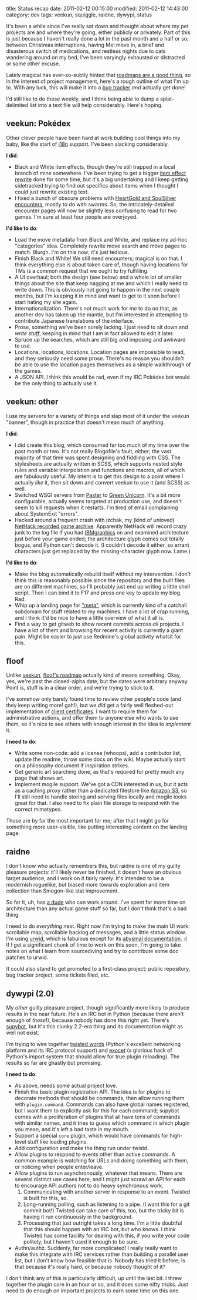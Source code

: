 title: Status recap
date: 2011-02-12 00:15:00
modified: 2011-02-12 14:43:00
category: dev
tags: veekun, squiggle, raidne, dywypi, status

It's been a while since I've really sat down and thought about where my pet projects are and where they're going, either publicly or privately.  Part of this is just because I haven't really done a lot in the past month and a half or so; between Christmas interruptions, having Mel move in, a brief and disasterous switch of medications, and restless nights due to cats wandering around on my bed, I've been varyingly exhausted or distracted or some other excuse.

Lately magical has ever-so-subtly hinted that [roadmaps are a good thing][roadmapping], so in the interest of project management, here's a rough outline of what I'm up to.  With any luck, this will make it into a [bug tracker][redmine] _and_ actually get done!

I'd still like to do these weekly, and I think being able to dump a splat-delimited list into a text file will help considerably.  Here's hoping.

<!-- more -->

## veekun: Pokédex

Other clever people have been hard at work building cool things into my baby, like the start of [i18n][veekun i18n] support.  I've been slacking considerably.

**I did**:

* Black and White item effects, though they're still trapped in a local branch of mine somewhere.  I've been trying to get a bigger [item effect rewrite][veekun item rewrite] done for some time, but it's a big undertaking and I keep getting sidetracked trying to find out specifics about items when I thought I could just rewrite existing text.
* I fixed a bunch of obscure problems with [HeartGold and SoulSilver encounters][veekun hgss encounters], mostly to do with swarms.  So, the intricately-detailed encounter pages will now be slightly less confusing to read for two games.  I'm sure at least four people are overjoyed.

**I'd like to do**:

* Load the move metadata from Black and White, and replace my ad-hoc "categories" idea.  Completely rewrite move search and move pages to match.  Blurgh.  I'm on this now; it's just tedious.
* Finish Black and White!  We still need encounters; magical is on that.  I think everything else is about taken care of, though having locations for TMs is a common request that we ought to try fulfilling.
* A UI overhaul; both the design (see below) and a whole lot of smaller things about the site that keep nagging at me and which I really need to write down.  This is obviously not going to happen in the next couple months, but I'm keeping it in mind and want to get to it soon before I start hating my site again.
* Internationalization.  There's not much work for _me_ to do on that, as another dev has taken up the mantle, but I'm interested in attempting to contribute Japanese translations of the interface.
* Prose, something we've been sorely lacking.  I just need to sit down and _write stuff_, keeping in mind that I am in fact allowed to edit it later.
* Spruce up the searches, which are still big and imposing and awkward to use.
* Locations, locations, locations.  Location pages are impossible to read, and they seriously need some prose.  There's no reason you shouldn't be able to use the location pages themselves as a simple walkthrough of the games.
* A JSON API.  I think this would be rad, even if my IRC Pokédex bot would be the only thing to actually use it.


## veekun: other

I use my servers for a variety of things and slap most of it under the veekun "banner", though in practice that doesn't mean much of anything.

**I did**:

* I did create this blog, which consumed far too much of my time over the past month or two.  It's not really Blogofile's fault, either; the vast majority of that time was spent designing and fiddling with CSS.  The stylesheets are actually written in SCSS, which supports nested style rules and variable interpolation and functions and macros, all of which are fabulously useful.  My intent is to get this design to a point where I actually _like_ it, then sit down and convert veekun to use it (and SCSS) as well.
* Switched WSGI servers from [Paster][paster] to [Green Unicorn][gunicorn].  It's a bit more configurable, actually seems targeted at production use, and doesn't seem to kill requests when it restarts.  I'm tired of email complaining about SystemExit "errors".
* Hacked around a frequent crash with izchak, my (kind of unloved) [NetHack recorded game archive][izchak].  Apparently NetHack will record crazy junk to the log file if you had [IBMgraphics][ibmgraphics] on and examined architecture just before your game ended; the architecture glyph comes out totally bogus, and Python can't decode it.  (I couldn't decode it either, so errant characters just get replaced by the missing-character glyph now.  Lame.)

**I'd like to do**:

* Make the blog automatically rebuild itself without my intervention.  I don't think this is reasonably possible since the repository and the built files are on different machines, so I'll probably just end up writing a little shell script.  Then I can bind it to F17 and press one key to update my blog.  Rad.
* Whip up a landing page for ["meta"][meta], which is currently kind of a catchall subdomain for stuff related to my machines.  I have a lot of crap running, and I think it'd be nice to have a little overview of what it all is.
* Find a way to get gitweb to show recent commits across _all_ projects.  I have a lot of them and browsing for recent activity is currently a giant pain.  Might be easier to just use Redmine's global activity whatsit for this.


## floof

Unlike [veekun][veekun roadmap], [floof's roadmap][floof roadmap] actually kind of means something.  Okay, yes, we're past the closed-alpha date, but the dates were arbitrary anyway.  Point is, stuff is in a clear order, and we're trying to stick to it.

I've somehow only barely found time to review other people's code (and they keep writing more!  gah!), but we _did_ get a fairly well fleshed-out implementation of [client certificates][client certs].  I want to require them for administrative actions, and offer them to anyone else who wants to use them, so it's nice to see others with enough interest in the idea to _implement_ it.

**I need to do**:

* Write some non-code: add a license (whoops), add a contributor list, update the readme, throw some docs on the wiki.  Maybe actually start on a philosophy document if inspiration strikes.
* Get generic art searching done, as that's required for pretty much any page that shows art.
* Implement mogile support.  We've got a CDN interested in us, but it acts as a caching proxy rather than a dedicated filestore like [Amazon S3][s3], so I'll still need to handle storing and serving files locally and mogile looks great for that.  I also need to fix plain file storage to respond with the correct mimetypes.

Those are by far the most important for me; after that I might go for something more user-visible, like putting interesting content on the landing page.


## raidne

I don't know who actually remembers this, but raidne is one of my guilty pleasure projects: it'll likely never be finished, it doesn't have an obvious target audience, and I work on it fairly rarely.  It's intended to be a modernish roguelike, but biased more towards exploration and item collection than Smogon-like stat improvement.

So far it, uh, has [a dude][u263b] who can work around.  I've spent far more time on architecture than any actual game stuff so far, but I don't think that's a bad thing.

I need to do _everything_ next.  Right now I'm trying to make the main UI work: scrollable map, scrollable backlog of messages, and a little status window.  I'm using [urwid][urwid], which is fabulous except for its [abysmal documentation][urwid docs].  :(  If I get a significant chunk of time to work on this soon, I'm going to take notes on what I learn from sourcediving and try to contribute some doc patches to urwid.

It could also stand to get promoted to a first-class project; public repository, bug tracker project, some tickets filed, etc.


## dywypi (2.0)

My _other_ guilty pleasure project, though significantly more likely to produce results in the near future.  He's an IRC bot in Python (because there aren't enough of _those_!), because nobody has done this right yet.  There's [supybot][supybot], but it's this clunky 2.2-era thing and its documentation might as well not exist.

I'm trying to wire together [twisted words][twisted words] (Python's excellent networking platform and its IRC protocol support) and [exocet][exocet] (a glorious hack of Python's import system that should allow for true plugin reloading).  The results so far are ghastly but promising.

**I need to do**:

* As above, needs some actual project love.
* Finish the basic plugin registration API.  The idea is for plugins to decorate methods that should be commands, then allow running them with `plugin.command`.  Commands can also have global names registered, but I want them to explicitly ask for this for each command; supybot comes with a proliferation of plugins that all have tons of commands with similar names, and it tries to guess which command in which plugin you mean, and it's left a bad taste in my mouth.
* Support a special `core` plugin, which would have commands for high-level stuff like loading plugins.
* Add configuration and make the thing run under twistd.
* Allow plugins to respond to events other than active commands.  A common example is watching for URLs and doing something with them, or noticing when people enter/leave.
* Allow plugins to run asynchronously, whatever that means.  There are several distinct use cases here, and I might just scrawl an API for each to encourage API authors not to do heavy synchronous work.
    1. Communicating with another server in response to an event.  Twisted is built for this, so.
    2. Long-running polling, such as listening to a pipe.  (I want this for a git commit bot!)  Twisted can take care of this, too, but the tricky bit is having it run continuously in the background.
    3. Processing that just outright takes a long time.  I'm a little doubtful that this should happen with an IRC bot, but who knows.  I _think_ Twisted has some facility for dealing with this, if you write your code politely, but I haven't used it enough to be sure.
* Authn/authz.  Suddenly, far more complicated!  I really really want to make this integrate with IRC services rather than building a parallel user list, but I don't know how feasible that is.  Nobody has tried it before; is that because it's really hard, or because nobody thought of it?

I don't think any of this is particularly difficult, up until the last bit.  I threw together the plugin core in an hour or so, and it does some nifty tricks.  Just need to do enough on important projects to earn some time on this one.


[client certs]: http://www.gnegg.ch/2008/05/why-is-nobody-using-ssl-client-certificates/
[exocet]: http://washort.twistedmatrix.com/2011/01/introducing-exocet.html
[floof roadmap]: http://bugs.veekun.com/projects/floof/roadmap
[gunicorn]: http://gunicorn.org/
[ibmgraphics]: http://nethackwiki.com/wiki/IBMgraphics
[izchak]: http://nethack.veekun.com/
[meta]: http://meta.veekun.com/
[paster]: http://pythonpaste.org/
[redmine]: http://bugs.veekun.com/
[roadmapping]: http://blogs.gnome.org/bolsh/2011/02/07/drawing-up-a-roadmap/
[s3]: http://aws.amazon.com/s3/
[supybot]: http://sourceforge.net/projects/supybot/
[twisted words]: http://twistedmatrix.com/trac/wiki/TwistedWords
[u263b]: http://www.fileformat.info/info/unicode/char/263b/index.htm
[urwid]: http://excess.org/urwid/
[urwid docs]: http://excess.org/urwid/reference.html
[veekun i18n]: http://bugs.veekun.com/issues/401
[veekun item rewrite]: http://bugs.veekun.com/issues/247
[veekun hgss encounters]: http://bugs.veekun.com/issues/297
[veekun roadmap]: http://bugs.veekun.com/projects/veekun/roadmap
